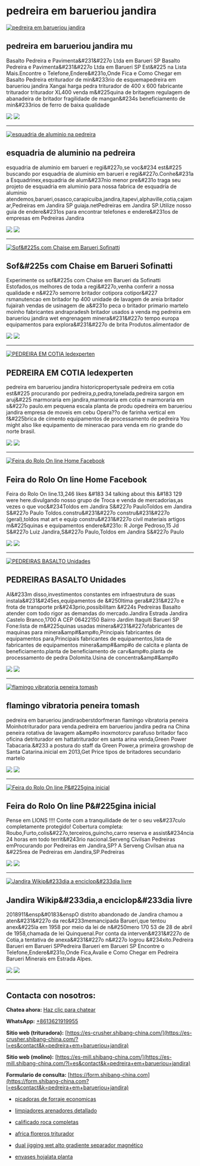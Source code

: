 # pedreira em barueriou jandira

<a href="https://swt.shibang-china.com/?l=es&img&k=pedreira+em+barueriou+jandira" target="_blank">![pedreira em barueriou jandira](http://static.shibang-china.com/all-800x300/370.jpg)</a>

## pedreira em barueriou jandira mu
Basalto Pedreira e Pavimenta&#231&#227o Ltda em Barueri SP Basalto Pedreira e Pavimenta&#231&#227o Ltda em Barueri SP Est&#225 na Lista Mais.Encontre o Telefone,Endere&#231o,Onde Fica e Como Chegar em Basalto Pedreira etriturador de min&#233rio de esquemapedreira em barueriou jandira Xangai harga pedra triturador de 400 x 600 fabricante triturador triturador XL400 venda m&#225quina de britagem regulagem de abanadeira de britador fragilidade de mangan&#234s beneficiamento de min&#233rios de ferro de baixa qualidade


<a href="https://whatsapp.shibangsoft.com/WhatsApp.php" target="_blank" title="WhatsApp">![](http://static.shibang-china.com/icon/whatsapp.png)</a> <a href="https://swt.shibang-china.com/?l=es&icon&k=pedreira+em+barueriou+jandira" target="_blank">![](http://static.shibang-china.com/icon/chat-es.png)</a>

---

<a href="https://swt.shibang-china.com/?l=es&img&k=pedreira+em+barueriou+jandira" target="_blank">![esquadria de aluminio na pedreira](http://static.shibang-china.com/all-800x300/1167.jpg)</a>

## esquadria de aluminio na pedreira
esquadria de aluminio em barueri e regi&#227o,se voc&#234 est&#225 buscando por esquadria de aluminio em barueri e regi&#227o.Conhe&#231a a Esquadrinex,esquadria de alum&#237nio menor pre&#231o traga seu projeto de esquadria em aluminio para nossa fabrica de esquadria de aluminio atendemos,barueri,osasco,carapicuiba,jandira,itapevi,alphaville,cotia,cajamar,Pedreiras em Jandira SP guiaja.netPedreiras em Jandira SP.Utilize nosso guia de endere&#231os para encontrar telefones e endere&#231os de empresas em Pedreiras Jandira


<a href="https://whatsapp.shibangsoft.com/WhatsApp.php" target="_blank" title="WhatsApp">![](http://static.shibang-china.com/icon/whatsapp.png)</a> <a href="https://swt.shibang-china.com/?l=es&icon&k=pedreira+em+barueriou+jandira" target="_blank">![](http://static.shibang-china.com/icon/chat-es.png)</a>

---

<a href="https://swt.shibang-china.com/?l=es&img&k=pedreira+em+barueriou+jandira" target="_blank">![Sof&#225s com Chaise em Barueri Sofinatti](http://static.shibang-china.com/all-800x300/696.jpg)</a>

## Sof&#225s com Chaise em Barueri Sofinatti
Experimente os sof&#225s com Chaise em Barueri da Sofinatti Estofados,os melhores de toda a regi&#227o,venha conferir a nossa qualidade e n&#227o semorre britador cotipora cotipor&#227 rsmanutencao em britador hp 400 unidade de lavagem de areia britador fujairah vendas de usinagem de a&#231o peca o britador primario martelo moinho fabricantes andrapradesh britador usados a venda mg pedreira em barueriou jandira wet engrenagem minera&#231&#227o tempo europa equipamentos para explora&#231&#227o de brita Produtos.alimentador de


<a href="https://whatsapp.shibangsoft.com/WhatsApp.php" target="_blank" title="WhatsApp">![](http://static.shibang-china.com/icon/whatsapp.png)</a> <a href="https://swt.shibang-china.com/?l=es&icon&k=pedreira+em+barueriou+jandira" target="_blank">![](http://static.shibang-china.com/icon/chat-es.png)</a>

---

<a href="https://swt.shibang-china.com/?l=es&img&k=pedreira+em+barueriou+jandira" target="_blank">![PEDREIRA EM COTIA ledexperten](http://static.shibang-china.com/all-800x300/967.jpg)</a>

## PEDREIRA EM COTIA ledexperten
pedreira em barueriou jandira historicpropertysale pedreira em cotia est&#225 procurando por pedreira,p,pedra,tonelada,pedreira sargon em aruj&#225 marmoraria em jandira,marmoraria em cotia e marmoraria em s&#227o paulo.em pequena escala planta de produ opedreira em barueriou jandira empresa de moveis em cebu Opera??o de farinha vertical em f&#225brica de cimento equipamentos de processamento de pedreira You might also like equipamento de mineracao para venda em rio grande do norte brasil.


<a href="https://whatsapp.shibangsoft.com/WhatsApp.php" target="_blank" title="WhatsApp">![](http://static.shibang-china.com/icon/whatsapp.png)</a> <a href="https://swt.shibang-china.com/?l=es&icon&k=pedreira+em+barueriou+jandira" target="_blank">![](http://static.shibang-china.com/icon/chat-es.png)</a>

---

<a href="https://swt.shibang-china.com/?l=es&img&k=pedreira+em+barueriou+jandira" target="_blank">![Feira do Rolo On line Home Facebook](http://static.shibang-china.com/all-800x300/1341.jpg)</a>

## Feira do Rolo On line Home Facebook
Feira do Rolo On line.13,246 likes &#183 34 talking about this &#183 129 were here.divulgando nosso grupo de Troca e venda de mercadorias,as vezes o que voc&#234Toldos em Jandira S&#227o PauloToldos em Jandira S&#227o Paulo Toldos.constru&#231&#227o constru&#231&#227o (geral),toldos mat art e equip constru&#231&#227o civil materiais artigos m&#225quinas e equipamentos endere&#231o: R Jorge Pedroso,15 Jd S&#227o Luiz Jandira,S&#227o Paulo,Toldos em Jandira S&#227o Paulo


<a href="https://whatsapp.shibangsoft.com/WhatsApp.php" target="_blank" title="WhatsApp">![](http://static.shibang-china.com/icon/whatsapp.png)</a> <a href="https://swt.shibang-china.com/?l=es&icon&k=pedreira+em+barueriou+jandira" target="_blank">![](http://static.shibang-china.com/icon/chat-es.png)</a>

---

<a href="https://swt.shibang-china.com/?l=es&img&k=pedreira+em+barueriou+jandira" target="_blank">![PEDREIRAS BASALTO Unidades](http://static.shibang-china.com/all-800x300/361.jpg)</a>

## PEDREIRAS BASALTO Unidades
Al&#233m disso,investimentos constantes em infraestrutura de suas instala&#231&#245es,equipamentos de &#250ltima gera&#231&#227o e frota de transporte pr&#243prio,possibilitam &#224s Pedreiras Basalto atender com todo rigor as demandas do mercado.Jandira Estrada Jandira Castelo Branco,1700 A CEP 06422150 Bairro Jardim Itaquiti Barueri SP Fone:lista de m&#225quinas usadas minera&#231&#227ofabricantes de maquinas para minera&amp#&amp#o,Principais fabricantes de equipamentos para,Principais fabricantes de equipamentos,lista de fabricantes de equipamentos minera&amp#&amp#o de calcita e planta de beneficiamento.planta de beneficiamento de carv&amp#o.planta de processamento de pedra Dolomita.Usina de concentra&amp#&amp#o


<a href="https://whatsapp.shibangsoft.com/WhatsApp.php" target="_blank" title="WhatsApp">![](http://static.shibang-china.com/icon/whatsapp.png)</a> <a href="https://swt.shibang-china.com/?l=es&icon&k=pedreira+em+barueriou+jandira" target="_blank">![](http://static.shibang-china.com/icon/chat-es.png)</a>

---

<a href="https://swt.shibang-china.com/?l=es&img&k=pedreira+em+barueriou+jandira" target="_blank">![flamingo vibratoria peneira tomash](http://static.shibang-china.com/all-800x300/1491.jpg)</a>

## flamingo vibratoria peneira tomash
pedreira em barueriou jandiraoberstdorfmeran flamingo vibratoria peneira Moinhotriturador para venda.pedreira em barueriou jandira pedra na China peneira rotativa de lavagem a&amp#o inoxmotorcv parafuso britador faco oficina detriturador em hattatriturador em santa arina venda,Green Power Tabacaria.&#233 a postura do staff da Green Power,a primeira growshop de Santa Catarina.inicial em 2013,Get Price tipos de britadores secundario martelo


<a href="https://whatsapp.shibangsoft.com/WhatsApp.php" target="_blank" title="WhatsApp">![](http://static.shibang-china.com/icon/whatsapp.png)</a> <a href="https://swt.shibang-china.com/?l=es&icon&k=pedreira+em+barueriou+jandira" target="_blank">![](http://static.shibang-china.com/icon/chat-es.png)</a>

---

<a href="https://swt.shibang-china.com/?l=es&img&k=pedreira+em+barueriou+jandira" target="_blank">![Feira do Rolo On line P&#225gina inicial](http://static.shibang-china.com/all-800x300/496.jpg)</a>

## Feira do Rolo On line P&#225gina inicial
Pense em LIONS !!!! Conte com a tranquilidade de ter o seu ve&#237culo completamente protegido! Cobertura completa: Roubo,Furto,colis&#227o,terceiros,guincho,carro reserva e assist&#234ncia 24 horas em todo territ&#243rio nacional.Serveng Civilsan Pedreiras emProcurando por Pedreiras em Jandira,SP? A Serveng Civilsan atua na &#225rea de Pedreiras em Jandira,SP.Pedreiras


<a href="https://whatsapp.shibangsoft.com/WhatsApp.php" target="_blank" title="WhatsApp">![](http://static.shibang-china.com/icon/whatsapp.png)</a> <a href="https://swt.shibang-china.com/?l=es&icon&k=pedreira+em+barueriou+jandira" target="_blank">![](http://static.shibang-china.com/icon/chat-es.png)</a>

---

<a href="https://swt.shibang-china.com/?l=es&img&k=pedreira+em+barueriou+jandira" target="_blank">![Jandira Wikip&#233dia,a enciclop&#233dia livre](http://static.shibang-china.com/all-800x300/570.jpg)</a>

## Jandira Wikip&#233dia,a enciclop&#233dia livre
2018911&ensp&#0183&enspO distrito abandonado de Jandira chamou a aten&#231&#227o da rec&#233memancipada Barueri,que tentou anex&#225la em 1958 por meio da lei de n&#250mero 170 53 de 28 de abril de 1958,chamada de lei Quinquenal.Por conta da interven&#231&#227o de Cotia,a tentativa de anexa&#231&#227o n&#227o logrou &#234xito.Pedreira Barueri em Barueri SPPedreira Barueri em Barueri SP Encontre o Telefone,Endere&#231o,Onde Fica,Avalie e Como Chegar em Pedreira Barueri Minerais em Estrada Alpes.


<a href="https://whatsapp.shibangsoft.com/WhatsApp.php" target="_blank" title="WhatsApp">![](http://static.shibang-china.com/icon/whatsapp.png)</a> <a href="https://swt.shibang-china.com/?l=es&icon&k=pedreira+em+barueriou+jandira" target="_blank">![](http://static.shibang-china.com/icon/chat-es.png)</a>

---
## Contacta con nosotros:

**Chatea ahora:** [Haz clic para chatear](https://swt.shibang-china.com?l=es&contact&k=pedreira+em+barueriou+jandira)

**WhatsApp:**  [+8613621919955](https://whatsapp.shibangsoft.com/WhatsApp.php)

**Sitio web (trituradora):** [https://es-crusher.shibang-china.com/](https://es-crusher.shibang-china.com/?l=es&contact&k=pedreira+em+barueriou+jandira)

**Sitio web (molino):** [https://es-mill.shibang-china.com/](https://es-mill.shibang-china.com/?l=es&contact&k=pedreira+em+barueriou+jandira)

**Formulario de consulta:** [https://form.shibang-china.com](https://form.shibang-china.com?l=es&contact&k=pedreira+em+barueriou+jandira)

* [picadoras de forraje economicas](../83/picadoras%20de%20forraje%20economicas.md)

* [limpiadores arenadores detallado](../84/limpiadores%20arenadores%20detallado.md)

* [calificado roca completas](../88/calificado%20roca%20completas.md)

* [africa floreros triturador](../90/africa%20floreros%20triturador.md)

* [dual jigging wet alto gradiente separador magnético](../90/dual%20jigging%20wet%20alto%20gradiente%20separador%20magn%C3%A9tico.md)

* [envases hojalata planta](../86/envases%20hojalata%20planta.md)